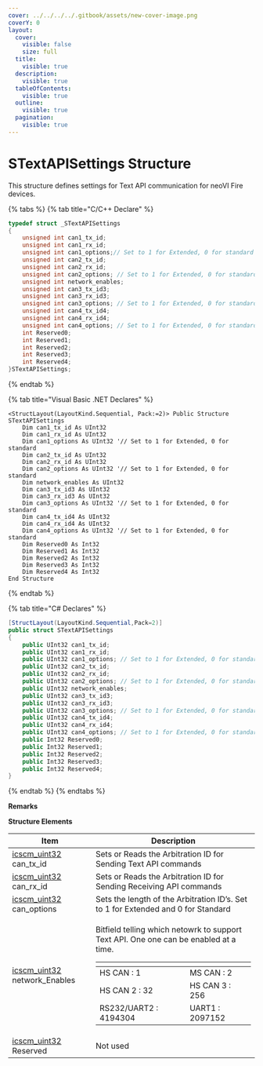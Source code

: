 ```yaml
---
cover: ../../../../.gitbook/assets/new-cover-image.png
coverY: 0
layout:
  cover:
    visible: false
    size: full
  title:
    visible: true
  description:
    visible: true
  tableOfContents:
    visible: true
  outline:
    visible: true
  pagination:
    visible: true
---
```


# STextAPISettings Structure

This structure defines settings for Text API communication for neoVI Fire devices.

{% tabs %}
{% tab title="C/C++ Declare" %}
```cpp
typedef struct _STextAPISettings
{
    unsigned int can1_tx_id;
    unsigned int can1_rx_id;
    unsigned int can1_options;// Set to 1 for Extended, 0 for standard
    unsigned int can2_tx_id;
    unsigned int can2_rx_id;
    unsigned int can2_options; // Set to 1 for Extended, 0 for standard
    unsigned int network_enables;
    unsigned int can3_tx_id3;
    unsigned int can3_rx_id3;
    unsigned int can3_options; // Set to 1 for Extended, 0 for standard
    unsigned int can4_tx_id4;
    unsigned int can4_rx_id4;
    unsigned int can4_options; // Set to 1 for Extended, 0 for standard
    int Reserved0;
    int Reserved1;
    int Reserved2;
    int Reserved3;
    int Reserved4;
}STextAPISettings;
```
{% endtab %}

{% tab title="Visual Basic .NET Declares" %}
```vbnet
<StructLayout(LayoutKind.Sequential, Pack:=2)> Public Structure STextAPISettings
    Dim can1_tx_id As UInt32
    Dim can1_rx_id As UInt32
    Dim can1_options As UInt32 '// Set to 1 for Extended, 0 for standard
    Dim can2_tx_id As UInt32
    Dim can2_rx_id As UInt32
    Dim can2_options As UInt32 '// Set to 1 for Extended, 0 for standard
    Dim network_enables As UInt32
    Dim can3_tx_id3 As UInt32
    Dim can3_rx_id3 As UInt32
    Dim can3_options As UInt32 '// Set to 1 for Extended, 0 for standard
    Dim can4_tx_id4 As UInt32
    Dim can4_rx_id4 As UInt32
    Dim can4_options As UInt32 '// Set to 1 for Extended, 0 for standard
    Dim Reserved0 As Int32
    Dim Reserved1 As Int32
    Dim Reserved2 As Int32
    Dim Reserved3 As Int32
    Dim Reserved4 As Int32
End Structure
```
{% endtab %}

{% tab title="C# Declares" %}
```csharp
[StructLayout(LayoutKind.Sequential,Pack=2)]
public struct STextAPISettings
{
    public UInt32 can1_tx_id;
    public UInt32 can1_rx_id;
    public UInt32 can1_options; // Set to 1 for Extended, 0 for standard
    public UInt32 can2_tx_id;
    public UInt32 can2_rx_id;
    public UInt32 can2_options; // Set to 1 for Extended, 0 for standard
    public UInt32 network_enables;
    public UInt32 can3_tx_id3;
    public UInt32 can3_rx_id3;
    public UInt32 can3_options; // Set to 1 for Extended, 0 for standard
    public UInt32 can4_tx_id4;
    public UInt32 can4_rx_id4;
    public UInt32 can4_options; // Set to 1 for Extended, 0 for standard
    public Int32 Reserved0;
    public Int32 Reserved1;
    public Int32 Reserved2;
    public Int32 Reserved3;
    public Int32 Reserved4;
}
```
{% endtab %}
{% endtabs %}

**Remarks**

**Structure Elements**

| Item                                                            | Description                                                                                                                                                                                                                                                                                                                                                 |
| --------------------------------------------------------------- | ----------------------------------------------------------------------------------------------------------------------------------------------------------------------------------------------------------------------------------------------------------------------------------------------------------------------------------------------------------- |
| [icscm\_uint32](../intrepid-api-data-types.md) can\_tx\_id      | Sets or Reads the Arbitration ID for Sending Text API commands                                                                                                                                                                                                                                                                                              |
| [icscm\_uint32](../intrepid-api-data-types.md) can\_rx\_id      | Sets or Reads the Arbitration ID for Sending Receiving API commands                                                                                                                                                                                                                                                                                         |
| [icscm\_uint32](../intrepid-api-data-types.md) can\_options     | Sets the length of the Arbitration ID’s. Set to 1 for Extended and 0 for Standard                                                                                                                                                                                                                                                                           |
| [icscm\_uint32](../intrepid-api-data-types.md) network\_Enables | <p>Bitfield telling which netowrk to support Text API. One one can be enabled at a time.</p><table data-header-hidden><thead><tr><th></th><th></th></tr></thead><tbody><tr><td>HS CAN : 1</td><td>MS CAN : 2</td></tr><tr><td>HS CAN 2 : 32</td><td>HS CAN 3 : 256</td></tr><tr><td>RS232/UART2 : 4194304</td><td>UART1 : 2097152</td></tr></tbody></table> |
| [icscm\_uint32](../intrepid-api-data-types.md) Reserved         | Not used                                                                                                                                                                                                                                                                                                                                                    |
